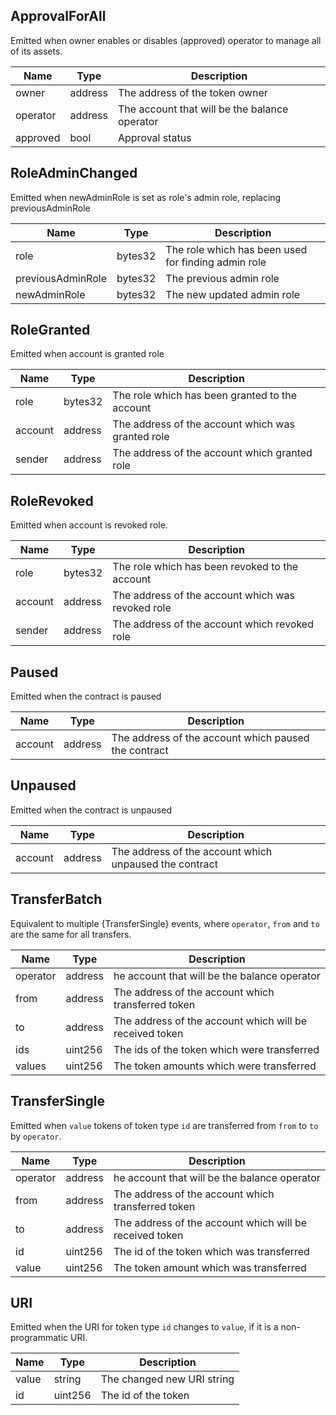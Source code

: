 ## ApprovalForAll
Emitted when owner enables or disables (approved) operator to manage all of its assets.

|Name|Type|Description|
|--- |---|---|
|owner|address|The address of the token owner|
|operator|address|The account that will be the balance operator|
|approved|bool|Approval status|

## RoleAdminChanged
Emitted when newAdminRole is set as role's admin role, replacing previousAdminRole

|Name|Type|Description|
|--- |---|---|
|role|bytes32|The role which has been used for finding admin role|
|previousAdminRole|bytes32|The previous admin role|
|newAdminRole|bytes32|The new updated admin role|


## RoleGranted
Emitted when account is granted role

|Name|Type|Description|
|--- |---|---|
|role|bytes32|The role which has been granted to the account|
|account|address|The address of the account which was granted role|
|sender|address|The address of the account which granted role|

## RoleRevoked
Emitted when account is revoked role.

|Name|Type|Description|
|--- |---|---|
|role|bytes32|The role which has been revoked to the account|
|account|address|The address of the account which was revoked role|
|sender|address|The address of the account which revoked role|

## Paused
Emitted when the contract is paused

|Name|Type|Description|
|--- |---|---|
|account|address|The address of the account which paused the contract|

## Unpaused
Emitted when the contract is unpaused

|Name|Type|Description|
|--- |---|---|
|account|address|The address of the account which unpaused the contract|

## TransferBatch
Equivalent to multiple {TransferSingle} events, where `operator`, `from` and `to` are the same for all transfers.

|Name|Type|Description|
|--- |---|---|
|operator|address|he account that will be the balance operator|
|from|address|The address of the account which transferred token|
|to|address|The address of the account which will be received token|
|ids|uint256|The ids of the token which were transferred|
|values|uint256|The token amounts which were transferred|

## TransferSingle
Emitted when `value` tokens of token type `id` are transferred from `from` to `to` by `operator`.

|Name|Type|Description|
|--- |---|---|
|operator|address|he account that will be the balance operator|
|from|address|The address of the account which transferred token|
|to|address|The address of the account which will be received token|
|id|uint256|The id of the token which was transferred|
|value|uint256|The token amount which was transferred|


## URI
Emitted when the URI for token type `id` changes to `value`, if it is a non-programmatic URI.

|Name|Type|Description|
|--- |---|---|
|value|string|The changed new URI string|
|id|uint256|The id of the token|